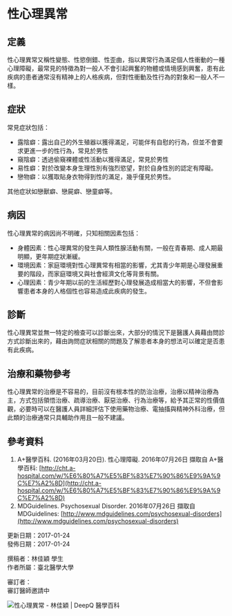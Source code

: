 # 性心理異常

## 定義

性心理異常又稱性變態、性慾倒錯、性歪曲，指以異常行為滿足個人性衝動的一種心理障礙，最常見的特徵為對一般人不會引起興奮的物體或情境感到興奮，患有此疾病的患者通常沒有精神上的人格疾病，但對性衝動及性行為的對象和一般人不一樣。

## 症狀

常見症狀包括：

- 露陰癖：露出自己的外生殖器以獲得滿足，可能伴有自慰的行為，但並不會要求更進一步的性行為，常見於男性
- 窺陰癖：透過偷窺裸體或性活動以獲得滿足，常見於男性
- 易性癖：對於改變本身生理性別有強烈慾望，對於自身性別的認定有障礙。
- 戀物癖：以獲取貼身衣物得到性的滿足，幾乎僅見於男性。

其他症狀如戀獸癖、戀屍癖、戀童癖等。

## 病因

性心理異常的病因尚不明確，只知相關因素包括：

- 身體因素：性心理異常的發生與人類性腺活動有關，一般在青春期、成人期最明顯，更年期症狀漸緩。
- 環境因素：家庭環境對性心理異常有相當的影響，尤其青少年期是心理發展重要的階段，而家庭環境又與社會經濟文化等背景有關。
- 心理因素：青少年期以前的生活經歷對心理發展造成相當大的影響，不但會影響患者本身的人格個性也容易造成此疾病的發生。

## 診斷

性心理異常並無一特定的檢查可以診斷出來，大部分的情況下是醫護人員藉由問診方式診斷出來的，藉由詢問症狀相關的問題及了解患者本身的想法可以確定是否患有此疾病。

## 治療和藥物參考

性心理異常的治療是不容易的，目前沒有根本性的防治治療，治療以精神治療為主，方式包括領悟治療、疏導治療、厭惡治療、行為治療等，給予其正常的性價值觀，必要時可以在醫護人員詳細評估下使用藥物治療、電抽搐與精神外科治療，但此類的治療通常只具輔助作用且一般不建議。

## 參考資料

1. A+醫學百科. (2016年03月20日). 性心理障礙. 2016年07月26日 擷取自 A+醫學百科: [http://cht.a-hospital.com/w/%E6%80%A7%E5%BF%83%E7%90%86%E9%9A%9C%E7%A2%8D](http://cht.a-hospital.com/w/%E6%80%A7%E5%BF%83%E7%90%86%E9%9A%9C%E7%A2%8D)
2. MDGuidelines. Psychosexual Disorder. 2016年07月26日 擷取自 MDGuidelines: [http://www.mdguidelines.com/psychosexual-disorders](http://www.mdguidelines.com/psychosexual-disorders)

更新日期：2017-01-24  
發佈日期：2017-01-24  

撰稿者：林佳穎 學生  
作者所屬：臺北醫學大學  

審訂者：  
審訂醫師邀請中  

![性心理異常 - 林佳穎 | DeepQ 醫學百科](https://storage.googleapis.com/deepq-prod-encyclopedia/editors/E26.jpg)